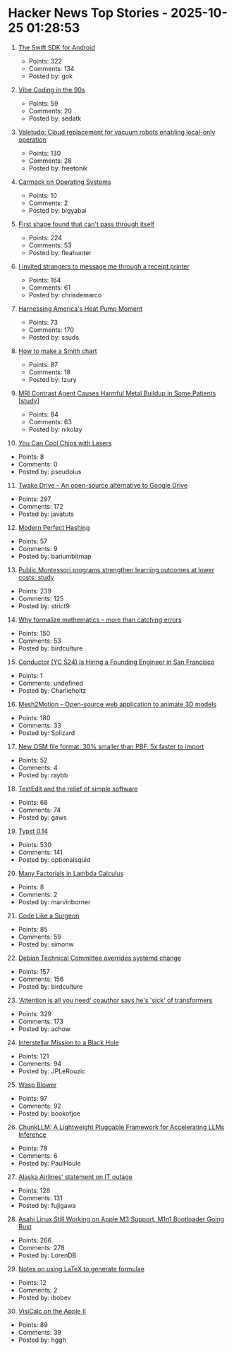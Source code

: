 # Hacker News Top Stories - 2025-10-25 01:28:53

1. [The Swift SDK for Android](https://www.swift.org/blog/nightly-swift-sdk-for-android/)
   - Points: 322
   - Comments: 134
   - Posted by: gok

2. [Vibe Coding in the 90s](https://ssg.dev/vibe-coding-in-the-90s/)
   - Points: 59
   - Comments: 20
   - Posted by: sedatk

3. [Valetudo: Cloud replacement for vacuum robots enabling local-only operation](https://valetudo.cloud/)
   - Points: 130
   - Comments: 28
   - Posted by: freetonik

4. [Carmack on Operating Systems](https://rmitz.org/carmack.on.operating.systems.html)
   - Points: 10
   - Comments: 2
   - Posted by: bigyabai

5. [First shape found that can't pass through itself](https://www.quantamagazine.org/first-shape-found-that-cant-pass-through-itself-20251024/)
   - Points: 224
   - Comments: 53
   - Posted by: fleahunter

6. [I invited strangers to message me through a receipt printer](https://aschmelyun.com/blog/i-invited-strangers-to-message-me-through-a-receipt-printer/)
   - Points: 164
   - Comments: 61
   - Posted by: chrisdemarco

7. [Harnessing America's Heat Pump Moment](https://www.heatpumped.org/p/harnessing-america-s-heat-pump-moment)
   - Points: 73
   - Comments: 170
   - Posted by: ssuds

8. [How to make a Smith chart](https://www.johndcook.com/blog/2025/10/23/smith-chart/)
   - Points: 87
   - Comments: 18
   - Posted by: tzury

9. [MRI Contrast Agent Causes Harmful Metal Buildup in Some Patients [study]](https://www.ormanager.com/briefs/study-mri-contrast-agent-causes-harmful-metal-buildup-in-some-patients/)
   - Points: 84
   - Comments: 63
   - Posted by: nikolay

10. [You Can Cool Chips with Lasers](https://spectrum.ieee.org/laser-cooling-chips)
   - Points: 8
   - Comments: 0
   - Posted by: pseudolus

11. [Twake Drive – An open-source alternative to Google Drive](https://github.com/linagora/twake-drive)
   - Points: 297
   - Comments: 172
   - Posted by: javatuts

12. [Modern Perfect Hashing](https://blog.sesse.net/blog/tech/2025-10-23-21-23_modern_perfect_hashing.html)
   - Points: 57
   - Comments: 9
   - Posted by: bariumbitmap

13. [Public Montessori programs strengthen learning outcomes at lower costs: study](https://phys.org/news/2025-10-national-montessori-early-outcomes-sharply.html)
   - Points: 239
   - Comments: 125
   - Posted by: strict9

14. [Why formalize mathematics – more than catching errors](https://rkirov.github.io/posts/why_lean/)
   - Points: 150
   - Comments: 53
   - Posted by: birdculture

15. [Conductor (YC S24) Is Hiring a Founding Engineer in San Francisco](https://www.ycombinator.com/companies/conductor/jobs/MYjJzBV-founding-engineer)
   - Points: 1
   - Comments: undefined
   - Posted by: Charlieholtz

16. [Mesh2Motion – Open-source web application to animate 3D models](https://mesh2motion.org/)
   - Points: 180
   - Comments: 33
   - Posted by: Splizard

17. [New OSM file format: 30% smaller than PBF, 5x faster to import](https://community.openstreetmap.org/t/new-osm-file-format-30-smaller-than-pbf-5x-faster-to-import/137151)
   - Points: 52
   - Comments: 4
   - Posted by: raybb

18. [TextEdit and the relief of simple software](https://www.newyorker.com/culture/infinite-scroll/textedit-and-the-relief-of-simple-software)
   - Points: 68
   - Comments: 74
   - Posted by: gaws

19. [Typst 0.14](https://typst.app/blog/2025/typst-0.14/)
   - Points: 530
   - Comments: 141
   - Posted by: optionalsquid

20. [Many Factorials in Lambda Calculus](https://text.marvinborner.de/2025-10-08-12.html)
   - Points: 8
   - Comments: 2
   - Posted by: marvinborner

21. [Code Like a Surgeon](https://www.geoffreylitt.com/2025/10/24/code-like-a-surgeon)
   - Points: 85
   - Comments: 59
   - Posted by: simonw

22. [Debian Technical Committee overrides systemd change](https://lwn.net/Articles/1041316/)
   - Points: 157
   - Comments: 156
   - Posted by: birdculture

23. ['Attention is all you need' coauthor says he's 'sick' of transformers](https://venturebeat.com/ai/sakana-ais-cto-says-hes-absolutely-sick-of-transformers-the-tech-that-powers)
   - Points: 329
   - Comments: 173
   - Posted by: achow

24. [Interstellar Mission to a Black Hole](https://www.centauri-dreams.org/2025/10/23/interstellar-mission-to-a-black-hole/)
   - Points: 121
   - Comments: 94
   - Posted by: JPLeRouzic

25. [Wasp Blower](https://softsolder.com/2025/08/12/wasp-blower/)
   - Points: 97
   - Comments: 92
   - Posted by: bookofjoe

26. [ChunkLLM: A Lightweight Pluggable Framework for Accelerating LLMs Inference](https://arxiv.org/abs/2510.02361)
   - Points: 78
   - Comments: 6
   - Posted by: PaulHoule

27. [Alaska Airlines' statement on IT outage](https://news.alaskaair.com/on-the-record/alaska-statement-on-it-outage/)
   - Points: 128
   - Comments: 131
   - Posted by: fujigawa

28. [Asahi Linux Still Working on Apple M3 Support, M1n1 Bootloader Going Rust](https://www.phoronix.com/news/Asahi-Linux-M3-m1n1-Update)
   - Points: 266
   - Comments: 278
   - Posted by: LorenDB

29. [Notes on using LaTeX to generate formulae](https://eli.thegreenplace.net/2025/notes-on-using-latex-to-generate-formulae/)
   - Points: 12
   - Comments: 2
   - Posted by: ibobev

30. [VisiCalc on the Apple II](https://stonetools.ghost.io/visicalc-apple2/)
   - Points: 89
   - Comments: 39
   - Posted by: hggh

